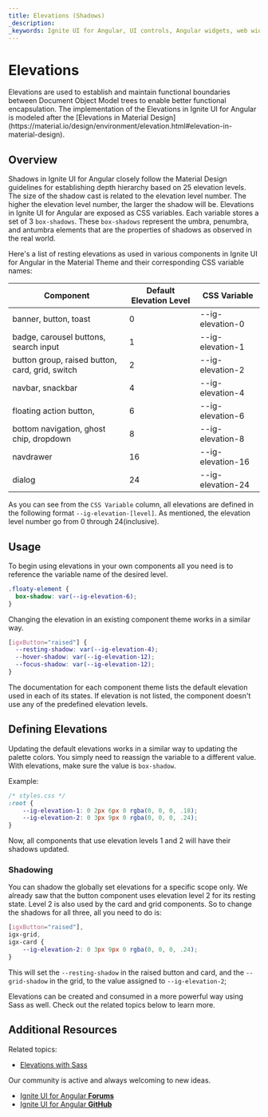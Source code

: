 ```yaml
---
title: Elevations (Shadows)
_description:
_keywords: Ignite UI for Angular, UI controls, Angular widgets, web widgets, UI widgets, Angular, Native Angular Components Suite, Native Angular Controls, Native Angular Components Library
---
```


# Elevations

<p class="highlight">Elevations are used to establish and maintain functional boundaries between Document Object Model trees to enable better functional encapsulation. The implementation of the Elevations in Ignite UI for Angular is modeled after the [Elevations in Material Design](https://material.io/design/environment/elevation.html#elevation-in-material-design).</p>
<div class="divider"></div>

## Overview

Shadows in Ignite UI for Angular closely follow the Material Design guidelines for establishing depth hierarchy based on 25 elevation levels. The size of the shadow cast is related to the elevation level number. The higher the elevation level number, the larger the shadow will be. Elevations in Ignite UI for Angular are exposed as CSS variables. Each variable stores a set of 3 `box-shadows`. These `box-shadows` represent the umbra, penumbra, and antumbra elements that are the properties of shadows as observed in the real world.

Here's a list of resting elevations as used in various components in Ignite UI for Angular in the Material Theme and their corresponding CSS variable names:

| Component                                       | Default Elevation Level | CSS Variable       |
| ----------------------------------------------- | ----------------------- | ------------------ |
| banner, button, toast                           | 0                       | --ig-elevation-0  |
| badge, carousel buttons, search input           | 1                       | --ig-elevation-1  |
| button group, raised button, card, grid, switch | 2                       | --ig-elevation-2  |
| navbar, snackbar                                | 4                       | --ig-elevation-4  |
| floating action button,                         | 6                       | --ig-elevation-6  |
| bottom navigation, ghost chip, dropdown         | 8                       | --ig-elevation-8  |
| navdrawer                                       | 16                      | --ig-elevation-16 |
| dialog                                          | 24                      | --ig-elevation-24 |

As you can see from the `CSS Variable` column, all elevations are defined in the following format `--ig-elevation-[level]`. As mentioned, the elevation level number go from 0 through 24(inclusive).

## Usage

To begin using elevations in your own components all you need is to reference the variable name of the desired level.

```css
.floaty-element {
  box-shadow: var(--ig-elevation-6);
}
```

Changing the elevation in an existing component theme works in a similar way.

```css
[igxButton="raised"] {
  --resting-shadow: var(--ig-elevation-4);
  --hover-shadow: var(--ig-elevation-12);
  --focus-shadow: var(--ig-elevation-12);
}
```

The documentation for each component theme lists the default elevation used in each of its states. If elevation is not listed, the component doesn't use any of the predefined elevation levels.

## Defining Elevations

Updating the default elevations works in a similar way to updating the palette colors. You simply need to reassign the variable to a different value. With elevations, make sure the value is `box-shadow`.

Example:

```css
/* styles.css */
:root {
    --ig-elevation-1: 0 2px 6px 0 rgba(0, 0, 0, .18);
    --ig-elevation-2: 0 3px 9px 0 rgba(0, 0, 0, .24);
}
```

Now, all components that use elevation levels 1 and 2 will have their shadows updated.

### Shadowing
You can shadow the globally set elevations for a specific scope only. We already saw that the button component uses elevation level 2 for its resting state. Level 2 is also used by the card and grid components. So to change the shadows for all three, all you need to do is:

```css
[igxButton="raised"],
igx-grid,
igx-card {
    --ig-elevation-2: 0 3px 9px 0 rgba(0, 0, 0, .24);
}
```
This will set the `--resting-shadow` in the raised button and card, and the `--grid-shadow` in the grid, to the value assigned to `--ig-elevation-2`;

Elevations can be created and consumed in a more powerful way using Sass as well. Check out the related topics below to learn more.

## Additional Resources

Related topics:

- [Elevations with Sass](./sass/elevations.md)

Our community is active and always welcoming to new ideas.

* [Ignite UI for Angular **Forums**](https://www.infragistics.com/community/forums/f/ignite-ui-for-angular)
* [Ignite UI for Angular **GitHub**](https://github.com/IgniteUI/igniteui-angular)
